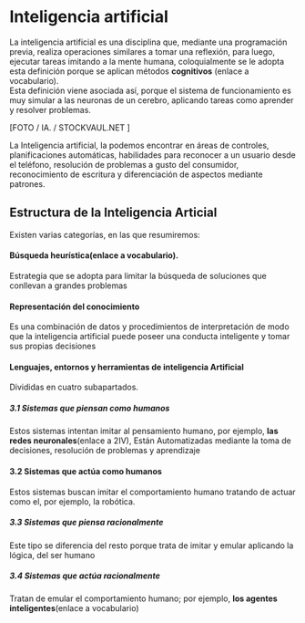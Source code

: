 # Inteligencia artificial

La inteligencia artificial es una disciplina que, mediante una programación previa, realiza operaciones similares a tomar una reflexión, para luego, ejecutar tareas imitando a la mente humana, coloquialmente se le adopta esta definición porque se aplican métodos **cognitivos** (enlace a vocabulario).   
Esta definición viene asociada así, porque el sistema de funcionamiento es muy simular a las neuronas de un cerebro, aplicando tareas como aprender y resolver problemas.  

[FOTO / IA. / STOCKVAUL.NET ]

La Inteligencia artificial, la podemos encontrar en áreas de controles, planificaciones automáticas, habilidades para reconocer a un usuario desde el teléfono, resolución de problemas a gusto del consumidor, reconocimiento de escritura y diferenciación de aspectos mediante patrones.  

## Estructura de la Inteligencia Articial  
Existen varias categorías, en las que resumiremos:  

#### Búsqueda **heurística(enlace a vocabulario).**  
Estrategia que se adopta para limitar la búsqueda de soluciones que conllevan a grandes problemas  

#### Representación del conocimiento  
Es una combinación de datos y procedimientos de interpretación de modo que la inteligencia artificial puede poseer una conducta inteligente y tomar sus propias decisiones  

#### Lenguajes, entornos y herramientas de inteligencia Artificial
Divididas en cuatro subapartados.   
##### 3.1	Sistemas que piensan como humanos  
Estos sistemas intentan imitar al pensamiento humano, por ejemplo, **las redes neuronales**(enlace a 2IV), Están Automatizadas mediante la toma de decisiones, resolución de problemas y aprendizaje  
#### 3.2	Sistemas que actúa como humanos  
Estos sistemas buscan imitar el comportamiento humano tratando de actuar como el, por ejemplo, la robótica.  
##### 3.3	Sistemas que piensa racionalmente  
Este tipo se diferencia del resto porque trata de imitar y emular aplicando la lógica, del ser humano  
##### 3.4	Sistemas que actúa racionalmente  
Tratan de emular el comportamiento humano; por ejemplo, **los agentes inteligentes**(enlace a vocabulario)  
